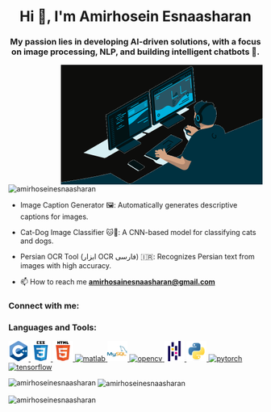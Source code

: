 <h1 align="center">Hi 👋, I'm Amirhosein Esnaasharan</h1>
<h3 align="center">My passion lies in developing AI-driven solutions, with a focus on image processing, NLP, and building intelligent chatbots 🤖.</h3>

<img align="right" width="400" src="https://raw.githubusercontent.com/Potential17/Potential17/master/user%20(2).gif" /> 
<p align="left"> <img src="https://komarev.com/ghpvc/?username=amirhoseinesnaasharan&label=Profile%20views&color=0e75b6&style=flat" alt="amirhoseinesnaasharan" /> </p>

- Image Caption Generator 🖼️: Automatically generates descriptive captions for images. 

- Cat-Dog Image Classifier 🐱🐶: A CNN-based model for classifying cats and dogs. 

- Persian OCR Tool (ابزار OCR فارسی) 🇮🇷: Recognizes Persian text from images with high accuracy. 

- 📫 How to reach me **amirhosainesnaasharan@gmail.com**

<h3 align="left">Connect with me:</h3>
<p align="left">
</p>

<h3 align="left">Languages and Tools:</h3>
<p align="left"> <a href="https://www.w3schools.com/cpp/" target="_blank" rel="noreferrer"> <img src="https://raw.githubusercontent.com/devicons/devicon/master/icons/cplusplus/cplusplus-original.svg" alt="cplusplus" width="40" height="40"/> </a> <a href="https://www.w3schools.com/css/" target="_blank" rel="noreferrer"> <img src="https://raw.githubusercontent.com/devicons/devicon/master/icons/css3/css3-original-wordmark.svg" alt="css3" width="40" height="40"/> </a> <a href="https://www.w3.org/html/" target="_blank" rel="noreferrer"> <img src="https://raw.githubusercontent.com/devicons/devicon/master/icons/html5/html5-original-wordmark.svg" alt="html5" width="40" height="40"/> </a> <a href="https://www.mathworks.com/" target="_blank" rel="noreferrer"> <img src="https://upload.wikimedia.org/wikipedia/commons/2/21/Matlab_Logo.png" alt="matlab" width="40" height="40"/> </a> <a href="https://www.mysql.com/" target="_blank" rel="noreferrer"> <img src="https://raw.githubusercontent.com/devicons/devicon/master/icons/mysql/mysql-original-wordmark.svg" alt="mysql" width="40" height="40"/> </a> <a href="https://opencv.org/" target="_blank" rel="noreferrer"> <img src="https://www.vectorlogo.zone/logos/opencv/opencv-icon.svg" alt="opencv" width="40" height="40"/> </a> <a href="https://pandas.pydata.org/" target="_blank" rel="noreferrer"> <img src="https://raw.githubusercontent.com/devicons/devicon/2ae2a900d2f041da66e950e4d48052658d850630/icons/pandas/pandas-original.svg" alt="pandas" width="40" height="40"/> </a> <a href="https://www.python.org" target="_blank" rel="noreferrer"> <img src="https://raw.githubusercontent.com/devicons/devicon/master/icons/python/python-original.svg" alt="python" width="40" height="40"/> </a> <a href="https://pytorch.org/" target="_blank" rel="noreferrer"> <img src="https://www.vectorlogo.zone/logos/pytorch/pytorch-icon.svg" alt="pytorch" width="40" height="40"/> </a> <a href="https://www.tensorflow.org" target="_blank" rel="noreferrer"> <img src="https://www.vectorlogo.zone/logos/tensorflow/tensorflow-icon.svg" alt="tensorflow" width="40" height="40"/> </a> </p>

<p><img align="left" src="https://github-readme-stats.vercel.app/api/top-langs?username=amirhoseinesnaasharan&show_icons=true&locale=en&layout=compact" alt="amirhoseinesnaasharan" /></p>

<p>&nbsp;<img align="center" src="https://github-readme-stats.vercel.app/api?username=amirhoseinesnaasharan&show_icons=true&locale=en" alt="amirhoseinesnaasharan" /></p>

<p><img align="center" src="https://github-readme-streak-stats.herokuapp.com/?user=amirhoseinesnaasharan&" alt="amirhoseinesnaasharan" /></p>

